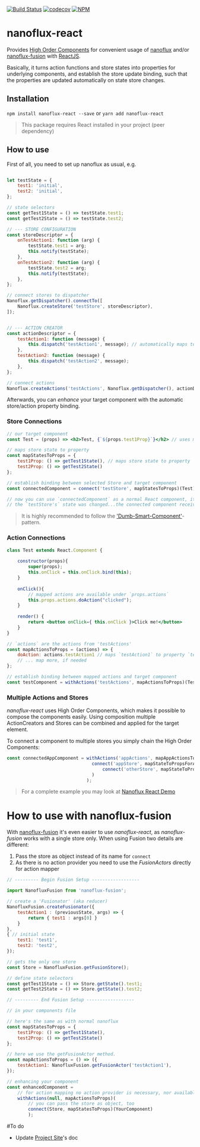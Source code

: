[![Build Status](https://travis-ci.org/ohager/nanoflux-react.svg?branch=master)](https://travis-ci.org/ohager/nanoflux-react)
[![codecov](https://codecov.io/gh/ohager/nanoflux-react/branch/master/graph/badge.svg)](https://codecov.io/gh/ohager/nanoflux-react)
[![NPM](https://nodei.co/npm/nanoflux-react.png)](https://npmjs.org/package/nanoflux-react)

# nanoflux-react

Provides [High Order Components](https://facebook.github.io/react/docs/higher-order-components.html) for convenient usage 
of [nanoflux](http://ohager.github.io/nanoflux/) and/or [nanoflux-fusion](http://ohager.github.io/nanoflux-fusion/) with [ReactJS](https://facebook.github.io/react).

Basically, it turns action functions and store states into properties for underlying components, and establish the store 
update binding, such that the properties are updated automatically on state store changes.

## Installation

`npm install nanoflux-react --save` or `yarn add nanoflux-react`

> This package requires React installed in your project (peer dependency) 

## How to use

First of all, you need to set up nanoflux as usual, e.g.

```javascript

let testState = {
	test1: 'initial',
	test2: 'initial',
};

// state selectors
const getTest1State = () => testState.test1;
const getTest2State = () => testState.test2;

// --- STORE CONFIGURATION
const storeDescriptor = {
	onTestAction1: function (arg) {
		testState.test1 = arg;
		this.notify(testState);
	},
	onTestAction2: function (arg) {
		testState.test2 = arg;
		this.notify(testState);
	},
};

// connect stores to dispatcher
Nanoflux.getDispatcher().connectTo([
	Nanoflux.createStore('testStore', storeDescriptor),
]);


// --- ACTION CREATOR 
const actionDescriptor = {
	testAction1: function (message) {
		this.dispatch('testAction1', message); // automatically maps to 'onTestAction1' of store
	},
	testAction2: function (message) {
		this.dispatch('testAction2', message);
	},
};

// connect actions
Nanoflux.createActions('testActions', Nanoflux.getDispatcher(), actionDescriptor);

```

Afterwards, you can *enhance* your target component with the automatic store/action property binding.

### Store Connections

```jsx harmony
// our target component
const Test = (props) => <h2>Test, {`${props.test1Prop}`}</h2> // uses mapped property
```

```javascript
// maps store state to property
const mapStatesToProps = {
	test1Prop: () => getTest1State(), // maps store state to property 'test1Prop'
	test2Prop: () => getTest2State()
};

// establish binding between selected Store and target component
const connectedComponent = connect('testStore', mapStatesToProps)(Test); 

// now you can use `connectedComponent` as a normal React component, it will be updated automatically, each time
// the `testStore's` state was changed...the connected component receives the mapped states as properties.

```
> It is highly recommended to follow the ['Dumb-Smart-Component'](https://medium.com/@dan_abramov/smart-and-dumb-components-7ca2f9a7c7d0)-pattern.

### Action Connections

```jsx harmony
class Test extends React.Component {
	
	constructor(props){
		super(props);
		this.onClick = this.onClick.bind(this);
	}
	
	onClick(){
		// mapped actions are available under `props.actions`
		this.props.actions.doAction("clicked");
	}
	
	render() {
		return <button onClick={ this.onClick }>Click me!</button> 
	}
}

// `actions` are the actions from 'testActions' 
const mapActionsToProps = (actions) => {
	doAction: actions.testAction1 // maps `testAction1` to property `testAction1`
	// ... map more, if needed
};

// establish binding between mapped actions and target component
const testComponent = withActions('testActions', mapActionsToProps)(Test); 

```

### Multiple Actions and Stores

_nanoflux-react_ uses High Order Components, which makes it possible to compose the components easily. 
Using composition multiple ActionCreators and Stores can be combined and applied for the target element.

To connect a component to multiple stores you simply chain the High Order Components:

```javascript
const connectedAppComponent = withActions('appActions', mapAppActionsToProps)(
	                            connect('appStore', mapStateToPropsForAppStore)(
	                                connect('otherStore', mapStateToPropsForOtherStore)(App)
	                            )
	                          );
```
> For a complete example you may look at [Nanoflux React Demo](https://github.com/ohager/nanoflux-react-demo)

# How to use with nanoflux-fusion

With [nanoflux-fusion](http://ohager.github.io/nanoflux-fusion/) it's even easier to use _nanoflux-react_, as
_nanoflux-fusion_ works with a single store only. 
When using Fusion two details are different:

1. Pass the store as object instead of its name for `connect`
2. As there is no action provider you need to use the _FusionActors_ directly for action mapper

```javascript
// --------- Begin Fusion Setup ------------------

import NanofluxFusion from 'nanoflux-fusion';

// create a 'Fusionator' (aka reducer)
NanofluxFusion.createFusionator({
    testAction1 : (previousState, args) => {
        return { test1 : args[0] }
    }
},
{ // initial state 
    test1: 'test1',
    test2: 'test2',
});

// gets the only one store
const Store = NanofluxFusion.getFusionStore();

// define state selectors
const getTest1State = () => Store.getState().test1;
const getTest2State = () => Store.getState().test2;

// --------- End Fusion Setup ------------------

// in your components file

// here's the same as with normal nanoflux
const mapStatesToProps = {
	test1Prop: () => getTest1State(),
	test2Prop: () => getTest2State()
};

// here we use the getFusionActor method.
const mapActionsToProps = () => ({
    testAction1: NanofluxFusion.getFusionActor('testAction1'),
});

// enhancing your component
const enhancedComponent = 
    // for action mapping no action provider is necessary, nor available!
    withActions(null, mapActionsToProps)(
        // you can pass the store as object, too
        connect(Store, mapStatesToProps)(YourComponent)
        );
```

#To do

- Update [Project Site](http://ohager.github.io/nanoflux/)'s doc
